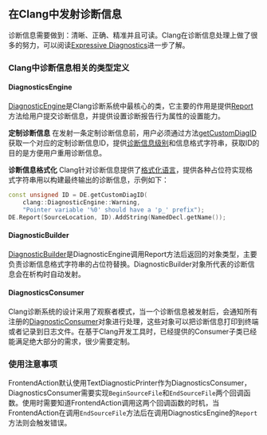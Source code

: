 ## 在Clang中发射诊断信息

诊断信息需要做到：清晰、正确、精准并且可读。Clang在诊断信息处理上做了很多的努力，可以阅读[Expressive Diagnostics](https://clang.llvm.org/diagnostics.html)进一步了解。

### Clang中诊断信息相关的类型定义

#### DiagnosticsEngine

[DiagnosticEngine](https://clang.llvm.org/doxygen/classclang_1_1DiagnosticsEngine.html)是Clang诊断系统中最核心的类，它主要的作用是提供[Report](https://clang.llvm.org/doxygen/classclang_1_1DiagnosticsEngine.html#a03686c59442babd725417ff740b397b4)方法给用户提交诊断信息，并提供设置诊断报告行为属性的设置能力。

**定制诊断信息** 在发射一条定制诊断信息前，用户必须通过方法[getCustomDiagID](https://clang.llvm.org/doxygen/classclang_1_1DiagnosticsEngine.html#a0a8521bd7fd1c68c33f65775b7ee85be)获取一个对应的定制诊断信息ID，提供[诊断信息级别](https://clang.llvm.org/doxygen/classclang_1_1DiagnosticsEngine.html#a94e5078973aa3a34432e91f3b26263e0)和信息格式字符串，获取ID的目的是方便用户重用诊断信息。

**诊断信息格式化** Clang针对诊断信息提供了[格式化语言](https://clang.llvm.org/docs/InternalsManual.html#the-format-string)，提供各种占位符实现格式字符串用以构建最终输出的诊断信息，示例如下：

```c++
const unsigned ID = DE.getCustomDiagID(
    clang::DiagnosticEngine::Warning,
	"Pointer variable '%0' should have a 'p_' prefix");
DE.Report(SourceLocation, ID).AddString(NamedDecl.getName());
```

#### DiagnosticBuilder

[DiagnosticBuilder](https://clang.llvm.org/doxygen/classclang_1_1DiagnosticBuilder.html)是DiagnosticEngine调用Report方法后返回的对象类型，主要负责诊断信息格式字符串的占位符替换。DiagnosticBuilder对象所代表的诊断信息会在析构时自动发射。

#### DiagnosticsConsumer

Clang诊断系统的设计采用了观察者模式，当一个诊断信息被发射后，会通知所有注册的[DiagnosticConsumer](https://clang.llvm.org/doxygen/classclang_1_1DiagnosticConsumer.html)对象进行处理，这些对象可以把诊断信息打印到终端或者记录到日志文件。在基于Clang开发工具时，已经提供的Consumer子类已经能满足绝大部分的需求，很少需要定制。

### 使用注意事项

FrontendAction默认使用TextDiagnosticPrinter作为DiagnosticsConsumer，DiagnosticsConsumer需要实现`BeginSourceFile`和`EndSourceFile`两个回调函数。使用时需要知道FrontendAction调用这两个回调函数的时机，当FrontendAction在调用`EndSourceFile`方法后在调用DiagnosticsEngine的`Report`方法则会触发错误。








